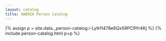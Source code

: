 ```yaml
---
layout: catalog
title: SWERIK Person Catalog
---
```

{% assign p = site.data._person-catalog.i-LytH1478e6Qx59PC9Yr4Kj %}
{% include person-catalog.html p=p %}

